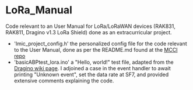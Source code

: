 # LoRa_Manual
Code relevant to an User Manual for LoRa/LoRaWAN devices (RAK831, RAK811, Dragino v1.3 LoRa Shield) done as an extracurricular project.

* 'lmic_project_config.h' the personalized config file for the code relevant to the User Manual, done as per the README.md found at the [MCCI repo](https://github.com/mcci-catena/arduino-lmic)
* 'basicABPtest_lora.ino' a "Hello, world!" test file, adapted from the [Dragino wiki page](https://wiki.dragino.com/index.php?title=Lora_Shield). I adjoined a case in the event handler to await printing "Unknown event", set the data rate at SF7, and provided extensive comments explaining the code.


